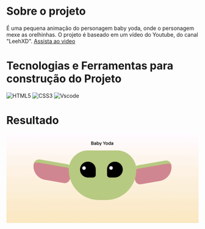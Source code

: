 # Sobre o projeto
É uma pequena animação do personagem baby yoda, onde o personagem mexe as orelhinhas. O projeto é baseado em um vídeo do Youtube, do canal "LeehXD".
[Assista ao video](https://youtu.be/73B40rMoHks?si=0rtSImMaQKzcEMOT)

# Tecnologias e Ferramentas para construção do Projeto

![HTML5](https://img.shields.io/badge/HTML5-E34F26?style=for-the-badge&logo=html5&logoColor=white)
![CSS3](https://img.shields.io/badge/CSS3-1572B6?style=for-the-badge&logo=css3&logoColor=white)
![Vscode](https://img.shields.io/badge/Vscode-007ACC?style=for-the-badge&logo=visual-studio-code&logoColor=white)

# Resultado

<div>
   <img src="midia/resultado-baby-yoda.gif">
</div>

